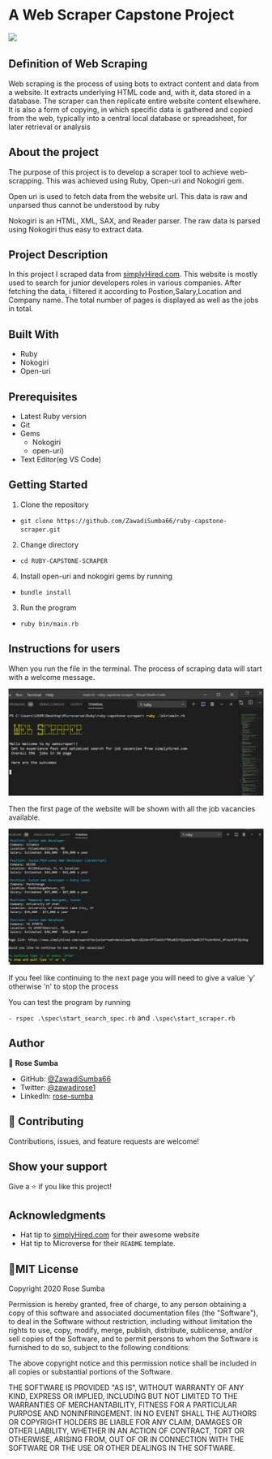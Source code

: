 # A Web Scraper Capstone Project
![](https://img.shields.io/badge/Microverse-blueviolet)

## Definition of Web Scraping
Web scraping is the process of using bots to extract content and data from a website. It extracts underlying HTML code and, with it, data stored in a database. The scraper can then replicate entire website content elsewhere.
It is also a form of copying, in which specific data is gathered and copied from the web, typically into a central local database or spreadsheet, for later retrieval or analysis

## About the project
The purpose of this project is to develop a scraper tool to achieve web-scrapping. This was achieved using Ruby, Open-uri and Nokogiri gem.

Open uri is used to fetch data from the website url. This data is raw and unparsed thus cannot be understood by ruby

Nokogiri is an HTML, XML, SAX, and Reader parser. The raw data is parsed using Nokogiri thus easy to extract data.

## Project Description

In this project I scraped data from [simplyHired.com](https://www.simplyhired.com/search?q=junior+web+developer&job=IlFPuAnY1x4QykmoQBX-48Fp5mhGC2PfhCH2-d6si32qgmQkI-k5Bw). This website is mostly used to search for junior developers roles in various companies. After fetching the data, i filtered it according to Postion,Salary,Location and Company name. The total number of pages is displayed as well as the jobs in total.

## Built With

- Ruby
- Nokogiri
- Open-uri


## Prerequisites

- Latest Ruby version
- Git
- Gems
   - Nokogiri
   - open-uri)
- Text Editor(eg VS Code)

## Getting Started
  1. Clone the repository
- `git clone https://github.com/ZawadiSumba66/ruby-capstone-scraper.git`

2. Change directory
- `cd RUBY-CAPSTONE-SCRAPER`

4. Install open-uri and nokogiri gems by running
- `bundle install`

3. Run the program
- `ruby bin/main.rb`

## Instructions for users
 When you run the file in the terminal. The process of scraping data will start with a welcome message.

 ![](images/Screenshot_1.png)
 
 Then the first page of the website will be shown with all the job vacancies available. 
 
 ![](images/Screenshot_2.png)

 If you feel like continuing to the next page you will need to give a value 'y' otherwise 'n' to stop the process 
 
 You can test the program by running
 
 `- rspec .\spec\start_search_spec.rb` and `.\spec\start_scraper.rb`
 
## Author

👤 **Rose Sumba**

- GitHub: [@ZawadiSumba66](https://github.com/ZawadiSumba66)
- Twitter: [@zawadirose1](https://twitter.com/zawadirose1)
- LinkedIn: [rose-sumba](https://www.linkedin.com/in/rose-sumba/)

## 🤝 Contributing

Contributions, issues, and feature requests are welcome!

## Show your support

Give a ⭐️ if you like this project!

## Acknowledgments

- Hat tip to  [simplyHired.com](https://www.simplyhired.com/search?q=junior+web+developer&job=IlFPuAnY1x4QykmoQBX-48Fp5mhGC2PfhCH2-d6si32qgmQkI-k5Bw) for their awesome website
- Hat tip to Microverse for their `README` template.

## 📝MIT License

Copyright 2020 Rose Sumba

Permission is hereby granted, free of charge, to any person obtaining a copy of this software and associated documentation files (the "Software"), to deal in the Software without restriction, including without limitation the rights to use, copy, modify, merge, publish, distribute, sublicense, and/or sell copies of the Software, and to permit persons to whom the Software is furnished to do so, subject to the following conditions:

The above copyright notice and this permission notice shall be included in all copies or substantial portions of the Software.

THE SOFTWARE IS PROVIDED "AS IS", WITHOUT WARRANTY OF ANY KIND, EXPRESS OR IMPLIED, INCLUDING BUT NOT LIMITED TO THE WARRANTIES OF MERCHANTABILITY, FITNESS FOR A PARTICULAR PURPOSE AND NONINFRINGEMENT. IN NO EVENT SHALL THE AUTHORS OR COPYRIGHT HOLDERS BE LIABLE FOR ANY CLAIM, DAMAGES OR OTHER LIABILITY, WHETHER IN AN ACTION OF CONTRACT, TORT OR OTHERWISE, ARISING FROM, OUT OF OR IN CONNECTION WITH THE SOFTWARE OR THE USE OR OTHER DEALINGS IN THE SOFTWARE.
